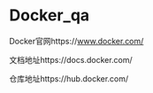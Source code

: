 # Docker_qa

Docker官网https://www.docker.com/

文档地址https://docs.docker.com/

仓库地址https://hub.docker.com/